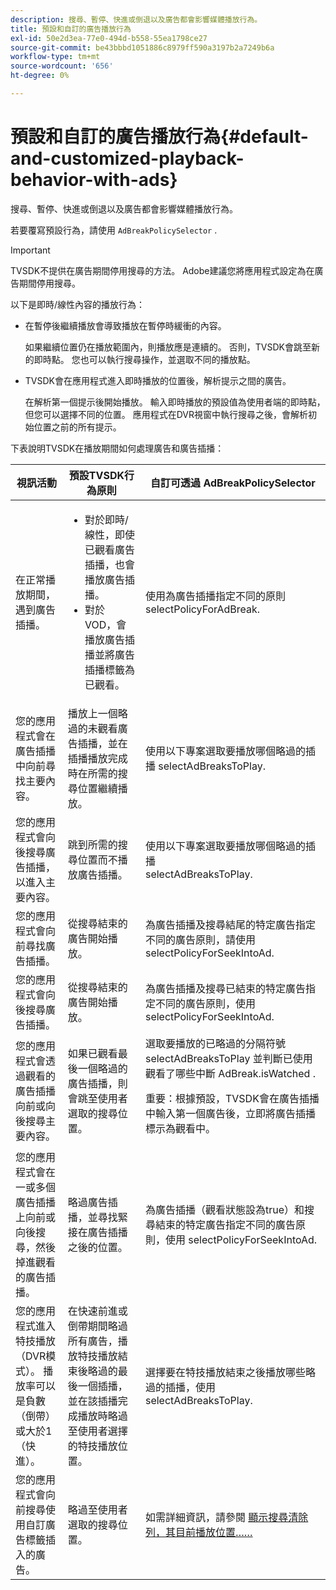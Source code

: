 ```yaml
---
description: 搜尋、暫停、快進或倒退以及廣告都會影響媒體播放行為。
title: 預設和自訂的廣告播放行為
exl-id: 50e2d3ea-77e0-494d-b558-55ea1798ce27
source-git-commit: be43bbbd1051886c8979ff590a3197b2a7249b6a
workflow-type: tm+mt
source-wordcount: '656'
ht-degree: 0%

---
```


# 預設和自訂的廣告播放行為{#default-and-customized-playback-behavior-with-ads}

搜尋、暫停、快進或倒退以及廣告都會影響媒體播放行為。

若要覆寫預設行為，請使用 `AdBreakPolicySelector` .

>[!IMPORTANT]
>
>TVSDK不提供在廣告期間停用搜尋的方法。 Adobe建議您將應用程式設定為在廣告期間停用搜尋。

以下是即時/線性內容的播放行為：

* 在暫停後繼續播放會導致播放在暫停時緩衝的內容。

   如果繼續位置仍在播放範圍內，則播放應是連續的。 否則，TVSDK會跳至新的即時點。 您也可以執行搜尋操作，並選取不同的播放點。
* TVSDK會在應用程式進入即時播放的位置後，解析提示之間的廣告。

   在解析第一個提示後開始播放。 輸入即時播放的預設值為使用者端的即時點，但您可以選擇不同的位置。 應用程式在DVR視窗中執行搜尋之後，會解析初始位置之前的所有提示。

下表說明TVSDK在播放期間如何處理廣告和廣告插播：

<table id="table_466538B1C2A646B89EB4F9AA111203BE"> 
 <thead> 
  <tr> 
   <th colname="col1" class="entry"> 視訊活動 </th> 
   <th colname="col2" class="entry"> 預設TVSDK行為原則 </th> 
   <th colname="col3" class="entry">自訂可透過 <span class="codeph"> AdBreakPolicySelector </span> </th> 
  </tr>
 </thead>
 <tbody> 
  <tr> 
   <td colname="col1"> 在正常播放期間，遇到廣告插播。 </td> 
   <td colname="col2"> 
    <ul id="ul_10D2638676EA4ADDA718E61BD4FDC1D2"> 
     <li id="li_D5CC30F063934C738971E2E8AF00C137"> 對於即時/線性，即使已觀看廣告插播，也會播放廣告插播。 </li> 
     <li id="li_D962C0938DA74186AE99D117E5A74E38">對於VOD，會播放廣告插播並將廣告插播標籤為已觀看。 </li> 
    </ul> </td> 
   <td colname="col3">使用為廣告插播指定不同的原則 <span class="codeph"> selectPolicyForAdBreak</span>. </td> 
  </tr> 
  <tr> 
   <td colname="col1"> 您的應用程式會在廣告插播中向前尋找主要內容。 </td> 
   <td colname="col2"> 播放上一個略過的未觀看廣告插播，並在插播播放完成時在所需的搜尋位置繼續播放。 </td> 
   <td colname="col3">使用以下專案選取要播放哪個略過的插播 <span class="codeph"> selectAdBreaksToPlay</span>. </td> 
  </tr> 
  <tr> 
   <td colname="col1"> 您的應用程式會向後搜尋廣告插播，以進入主要內容。 </td> 
   <td colname="col2"> 跳到所需的搜尋位置而不播放廣告插播。 </td> 
   <td colname="col3">使用以下專案選取要播放哪個略過的插播 <span class="codeph"> selectAdBreaksToPlay</span>.                      </td> 
  </tr> 
  <tr> 
   <td colname="col1"> 您的應用程式會向前尋找廣告插播。 </td> 
   <td colname="col2"> 從搜尋結束的廣告開始播放。 </td> 
   <td colname="col3">為廣告插播及搜尋結尾的特定廣告指定不同的廣告原則，請使用 <span class="codeph"> selectPolicyForSeekIntoAd</span>. </td> 
  </tr> 
  <tr> 
   <td colname="col1"> 您的應用程式會向後搜尋廣告插播。 </td> 
   <td colname="col2"> 從搜尋結束的廣告開始播放。 </td> 
   <td colname="col3">為廣告插播及搜尋已結束的特定廣告指定不同的廣告原則，使用 <span class="codeph"> selectPolicyForSeekIntoAd</span>. </td> 
  </tr> 
  <tr> 
   <td colname="col1"> 您的應用程式會透過觀看的廣告插播向前或向後搜尋主要內容。 </td> 
   <td colname="col2"> 如果已觀看最後一個略過的廣告插播，則會跳至使用者選取的搜尋位置。 </td> 
   <td colname="col3">選取要播放的已略過的分隔符號 <span class="codeph"> selectAdBreaksToPlay</span> 並判斷已使用觀看了哪些中斷 <span class="codeph"> AdBreak.isWatched</span> . <p>重要：根據預設，TVSDK會在廣告插播中輸入第一個廣告後，立即將廣告插播標示為觀看中。 </p> </td> 
  </tr> 
  <tr> 
   <td colname="col1"> 您的應用程式會在一或多個廣告插播上向前或向後搜尋，然後掉進觀看的廣告插播。 </td> 
   <td colname="col2"> 略過廣告插播，並尋找緊接在廣告插播之後的位置。 </td> 
   <td colname="col3">為廣告插播（觀看狀態設為true）和搜尋結束的特定廣告指定不同的廣告原則，使用 <span class="codeph"> selectPolicyForSeekIntoAd</span>. </td> 
  </tr> 
  <tr> 
   <td colname="col1"> 您的應用程式進入特技播放（DVR模式）。 播放率可以是負數（倒帶）或大於1 （快進）。 </td> 
   <td colname="col2"> 在快速前進或倒帶期間略過所有廣告，播放特技播放結束後略過的最後一個插播，並在該插播完成播放時略過至使用者選擇的特技播放位置。 </td> 
   <td colname="col3">選擇要在特技播放結束之後播放哪些略過的插播，使用 <span class="codeph"> selectAdBreaksToPlay</span>. </td> 
  </tr> 
  <tr> 
   <td colname="col1"> 您的應用程式會向前搜尋使用自訂廣告標籤插入的廣告。 </td> 
   <td colname="col2"> 略過至使用者選取的搜尋位置。 </td> 
   <td colname="col3">如需詳細資訊，請參閱 <a href="../../tvsdk-2.7-for-android/content-playback-options/ui-configure/t-psdk-android-2.7-ui-seek-scrub-bar-display.md" format="dita" scope="local"> 顯示搜尋清除列，其目前播放位置……</a> </td> 
  </tr> 
 </tbody> 
</table>
